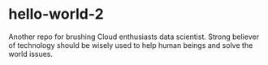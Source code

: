# hello-world-2
Another repo for brushing
Cloud enthusiasts data scientist. Strong believer of technology should be wisely used to help human beings and solve the world issues.
